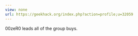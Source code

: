 ```yaml
---
view: none
url: https://geekhack.org/index.php?action=profile;u=32059
---
```


00zeR0 leads all of the group buys.

